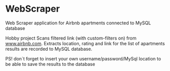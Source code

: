 # WebScraper
Web Scraper application for Airbnb apartments connected to MySQL database

Hobby project
Scans filtered link (with custom-filters on) from  www.airbnb.com. Extracts location, rating and link for the list of apartments results are recorded to MySQL database. 

PS! don´t forget to insert your own username/password/MySql location to be able to save the results to the database 

